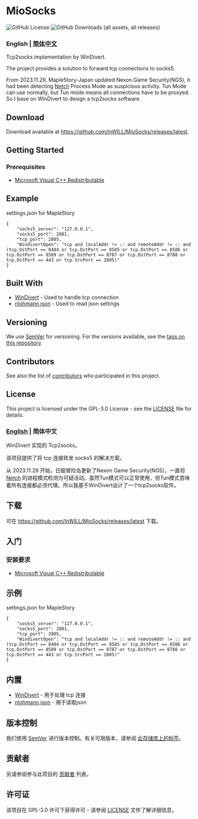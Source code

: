 # MioSocks

![GitHub License](https://img.shields.io/github/license/InWILL/MioSocks)
![GitHub Downloads (all assets, all releases)](https://img.shields.io/github/downloads/InWILL/MioSocks/total)

### English | [简体中文](https://github.com/InWILL/MioSocks#english--%E7%AE%80%E4%BD%93%E4%B8%AD%E6%96%87-1)

Tcp2socks implementation by WinDivert.

The project provides a solution to forward tcp connections to socks5.

From 2023.11.29, MapleStory-Japan updated Nexon Game Security(NGS), it had been detecting [Netch](https://github.com/netchx/netch) Process Mode as suspicious activity. Tun Mode can use normally, but Tun mode means all connections have to be proxyed. So I base on WinDivert to design a tcp2socks software.

## Download

Download available at <https://github.com/InWILL/MioSocks/releases/latest>.

## Getting Started

### Prerequisites

* [Microsoft Visual C++ Redistributable](https://docs.microsoft.com/en-US/cpp/windows/latest-supported-vc-redist?view=msvc-170)

## Example

settings.json for MapleStory
```
{
	"socks5_server": "127.0.0.1",
	"socks5_port": 2801,
	"tcp_port": 2805,
	"WindivertOpen": "tcp and localAddr != :: and remoteAddr != :: and (tcp.DstPort == 8484 or tcp.DstPort == 8585 or tcp.DstPort == 8586 or tcp.DstPort == 8589 or tcp.DstPort == 8787 or tcp.DstPort == 8788 or tcp.DstPort == 443 or tcp.SrcPort == 2805)"
}
```

## Built With

* [WinDivert](https://github.com/basil00/WinDivert) - Used to handle tcp connection
* [nlohmann.json](https://github.com/nlohmann/json) - Used to read json settings

## Versioning

We use [SemVer](http://semver.org/) for versioning. For the versions available, see the [tags on this repository](https://github.com/InWILL/MioSocks/tags). 

## Contributors

See also the list of [contributors](https://github.com/InWILL/MioSocks/graphs/contributors) who participated in this project.

## License

This project is licensed under the GPL-3.0 License - see the [LICENSE](LICENSE) file for details.


### [English](https://github.com/InWILL/MioSocks#english--%E7%AE%80%E4%BD%93%E4%B8%AD%E6%96%87) | 简体中文

WinDivert 实现的 Tcp2socks。

该项目提供了将 tcp 连接转发 socks5 的解决方案。

从 2023.11.29 开始，日服冒险岛更新了Nexon Game Security(NGS)，一直将 [Netch](https://github.com/netchx/netch) 的进程模式检测为可疑活动。虽然Tun模式可以正常使用，但Tun模式意味着所有连接都必须代理。所以我基于WinDivert设计了一个tcp2socks软件。

## 下载

可在 <https://github.com/InWILL/MioSocks/releases/latest> 下载。

## 入门

### 安装要求

* [Microsoft Visual C++ Redistributable](https://docs.microsoft.com/en-US/cpp/windows/latest-supported-vc-redist?view=msvc-170)

## 示例

settings.json for MapleStory
```
{
	"socks5_server": "127.0.0.1",
	"socks5_port": 2801,
	"tcp_port": 2805,
	"WindivertOpen": "tcp and localAddr != :: and remoteAddr != :: and (tcp.DstPort == 8484 or tcp.DstPort == 8585 or tcp.DstPort == 8586 or tcp.DstPort == 8589 or tcp.DstPort == 8787 or tcp.DstPort == 8788 or tcp.DstPort == 443 or tcp.SrcPort == 2805)"
}
```

## 内置

* [WinDivert](https://github.com/basil00/WinDivert) - 用于处理 tcp 连接
* [nlohmann.json](https://github.com/nlohmann/json) - 用于读取json

## 版本控制

我们使用 [SemVer](http://semver.org/) 进行版本控制。有关可用版本，请参阅 [此存储库上的标签](https://github.com/InWILL/MioSocks/tags)。

## 贡献者

另请参阅参与此项目的 [贡献者](https://github.com/InWILL/MioSocks/graphs/contributors) 列表。

## 许可证

该项目在 GPL-3.0 许可下获得许可 - 请参阅 [LICENSE](LICENSE) 文件了解详细信息。